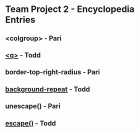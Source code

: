 # Team Project 2 - Encyclopedia Entries

## &lt;colgroup&gt; - Pari
## [&lt;q&gt;](q.md) - Todd
## border-top-right-radius - Pari
## [background-repeat](background-repeat.md) - Todd
## unescape() - Pari
## [escape()](escape.md) - Todd
